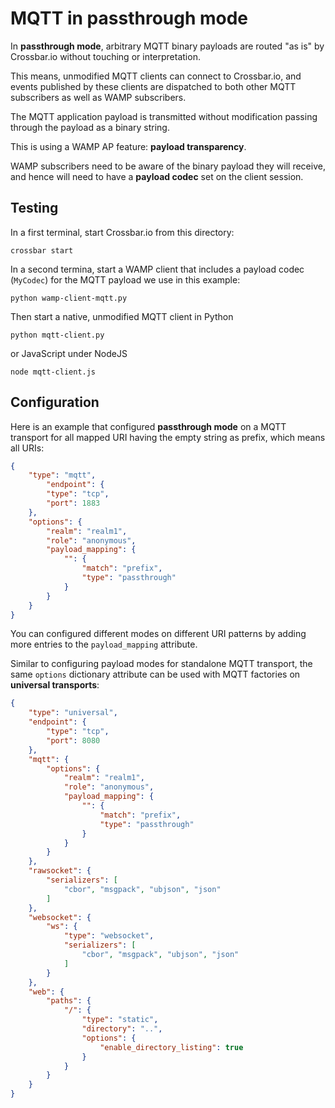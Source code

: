 # MQTT in passthrough mode

In **passthrough mode**, arbitrary MQTT binary payloads are routed "as is" by Crossbar.io without touching or interpretation.

This means, unmodified MQTT clients can connect to Crossbar.io, and events published by these clients are dispatched to both other MQTT subscribers as well as WAMP subscribers.

The MQTT application payload is transmitted without modification passing through the payload as a binary string.

This is using a WAMP AP feature: **payload transparency**.

WAMP subscribers need to be aware of the binary payload they will receive, and hence will need to have a **payload codec** set on the client session.

## Testing

In a first terminal, start Crossbar.io from this directory:

```console
crossbar start
```

In a second termina, start a WAMP client that includes a payload codec (`MyCodec`) for the MQTT payload we use in this example:

```console
python wamp-client-mqtt.py
```

Then start a native, unmodified MQTT client in Python

```console
python mqtt-client.py
```

or JavaScript under NodeJS

```console
node mqtt-client.js
```

## Configuration

Here is an example that configured **passthrough mode** on a MQTT transport for all mapped URI having the empty string as prefix, which means all URIs:

```json
{
    "type": "mqtt",
        "endpoint": {
        "type": "tcp",
        "port": 1883
    },
    "options": {
        "realm": "realm1",
        "role": "anonymous",
        "payload_mapping": {
            "": {
                "match": "prefix",
                "type": "passthrough"
            }
        }
    }
}
```

You can configured different modes on different URI patterns by adding more entries to the `payload_mapping` attribute.

Similar to configuring payload modes for standalone MQTT transport, the same `options` dictionary attribute can be used with MQTT factories on **universal transports**:

```json
{
    "type": "universal",
    "endpoint": {
        "type": "tcp",
        "port": 8080
    },
    "mqtt": {
        "options": {
            "realm": "realm1",
            "role": "anonymous",
            "payload_mapping": {
                "": {
                    "match": "prefix",
                    "type": "passthrough"
                }
            }
        }
    },
    "rawsocket": {
        "serializers": [
            "cbor", "msgpack", "ubjson", "json"
        ]
    },
    "websocket": {
        "ws": {
            "type": "websocket",
            "serializers": [
                "cbor", "msgpack", "ubjson", "json"
            ]
        }
    },
    "web": {
        "paths": {
            "/": {
                "type": "static",
                "directory": "..",
                "options": {
                    "enable_directory_listing": true
                }
            }
        }
    }
}
```
